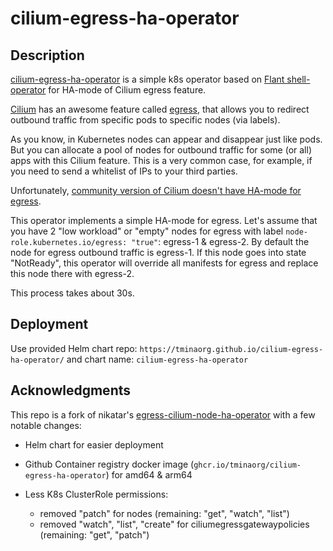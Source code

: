 # cilium-egress-ha-operator

## Description

[cilium-egress-ha-operator](https://github.com/tminaorg/cilium-egress-ha-operator) is a simple k8s operator based on [Flant shell-operator](https://github.com/flant/shell-operator) for HA-mode of Cilium egress feature.

[Cilium](https://cilium.io/) has an awesome feature called [egress](https://docs.cilium.io/en/stable/network/egress-gateway/), that allows you to redirect outbound traffic from specific pods to specific nodes (via labels).

As you know, in Kubernetes nodes can appear and disappear just like pods. But you can allocate a pool of nodes for outbound traffic for some (or all) apps with this Cilium feature. This is a very common case, for example, if you need to send a whitelist of IPs to your third parties.

Unfortunately, [community version of Cilium doesn't have HA-mode for egress](https://github.com/cilium/cilium/issues/18230).

This operator implements a simple HA-mode for egress. Let's assume that you have 2 "low workload" or "empty" nodes for egress with label `node-role.kubernetes.io/egress: "true"`: egress-1 & egress-2. By default the node for egress outbound traffic is egress-1. If this node goes into state "NotReady", this operator will override all manifests for egress and replace this node there with egress-2.

This process takes about 30s.

## Deployment

Use provided Helm chart repo: `https://tminaorg.github.io/cilium-egress-ha-operator/` and chart name: `cilium-egress-ha-operator`

## Acknowledgments

This repo is a fork of nikatar's [egress-cilium-node-ha-operator](https://github.com/nikatar/egress-cilium-node-ha-operator) with a few notable changes:

- Helm chart for easier deployment

- Github Container registry docker image (`ghcr.io/tminaorg/cilium-egress-ha-operator`) for amd64 & arm64

- Less K8s ClusterRole permissions:
  - removed "patch" for nodes (remaining: "get", "watch", "list")
  - removed "watch", "list", "create" for ciliumegressgatewaypolicies (remaining: "get", "patch")
